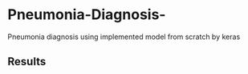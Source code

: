 # Pneumonia-Diagnosis-
Pneumonia diagnosis using implemented model from scratch by keras

## Results

